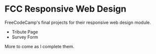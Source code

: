 # FCC Responsive Web Design
FreeCodeCamp's final projects for their responsive web design module.

- Tribute Page
- Survey Form

More to come as I complete them.

